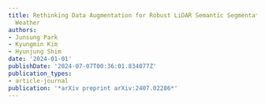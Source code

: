 ```yaml
---
title: Rethinking Data Augmentation for Robust LiDAR Semantic Segmentation in Adverse
  Weather
authors:
- Junsung Park
- Kyungmin Kim
- Hyunjung Shim
date: '2024-01-01'
publishDate: '2024-07-07T00:36:01.834077Z'
publication_types:
- article-journal
publication: '*arXiv preprint arXiv:2407.02286*'
---
```

